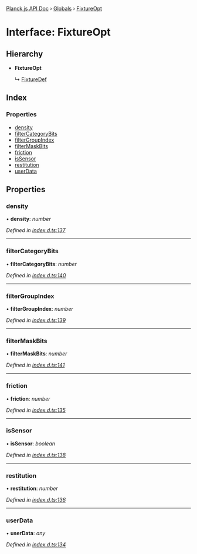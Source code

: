 [Planck.js API Doc](../README.md) › [Globals](../globals.md) › [FixtureOpt](fixtureopt.md)

# Interface: FixtureOpt

## Hierarchy

* **FixtureOpt**

  ↳ [FixtureDef](fixturedef.md)

## Index

### Properties

* [density](fixtureopt.md#density)
* [filterCategoryBits](fixtureopt.md#filtercategorybits)
* [filterGroupIndex](fixtureopt.md#filtergroupindex)
* [filterMaskBits](fixtureopt.md#filtermaskbits)
* [friction](fixtureopt.md#friction)
* [isSensor](fixtureopt.md#issensor)
* [restitution](fixtureopt.md#restitution)
* [userData](fixtureopt.md#userdata)

## Properties

###  density

• **density**: *number*

*Defined in [index.d.ts:137](https://github.com/shakiba/planck.js/blob/038d425/lib/index.d.ts#L137)*

___

###  filterCategoryBits

• **filterCategoryBits**: *number*

*Defined in [index.d.ts:140](https://github.com/shakiba/planck.js/blob/038d425/lib/index.d.ts#L140)*

___

###  filterGroupIndex

• **filterGroupIndex**: *number*

*Defined in [index.d.ts:139](https://github.com/shakiba/planck.js/blob/038d425/lib/index.d.ts#L139)*

___

###  filterMaskBits

• **filterMaskBits**: *number*

*Defined in [index.d.ts:141](https://github.com/shakiba/planck.js/blob/038d425/lib/index.d.ts#L141)*

___

###  friction

• **friction**: *number*

*Defined in [index.d.ts:135](https://github.com/shakiba/planck.js/blob/038d425/lib/index.d.ts#L135)*

___

###  isSensor

• **isSensor**: *boolean*

*Defined in [index.d.ts:138](https://github.com/shakiba/planck.js/blob/038d425/lib/index.d.ts#L138)*

___

###  restitution

• **restitution**: *number*

*Defined in [index.d.ts:136](https://github.com/shakiba/planck.js/blob/038d425/lib/index.d.ts#L136)*

___

###  userData

• **userData**: *any*

*Defined in [index.d.ts:134](https://github.com/shakiba/planck.js/blob/038d425/lib/index.d.ts#L134)*

